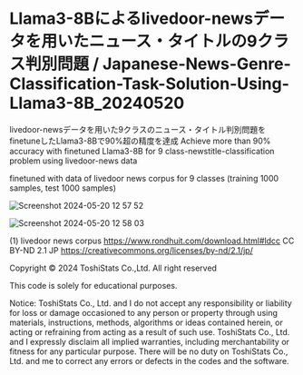 # Llama3-8Bによるlivedoor-newsデータを用いたニュース・タイトルの9クラス判別問題 / Japanese-News-Genre-Classification-Task-Solution-Using-Llama3-8B_20240520

livedoor-newsデータを用いた9クラスのニュース・タイトル判別問題を finetuneしたLlama3-8Bで90%超の精度を達成
Achieve more than 90% accuracy with finetuned Llama3-8B for 9 class-newstitle-classification problem using livedoor-news data

finetuned with data of livedoor news corpus for 9 classes (training 1000 samples, test 1000 samples)




![Screenshot 2024-05-20 12 57 52](https://github.com/TOSHISTATS/Japanese-News-Genre-Classification-Task-Solution-Using-Llama3-8B_20240520/assets/28681557/137773a3-4960-4e7a-a4cb-0f9837dfde16)





![Screenshot 2024-05-20 12 58 03](https://github.com/TOSHISTATS/Japanese-News-Genre-Classification-Task-Solution-Using-Llama3-8B_20240520/assets/28681557/d66808d9-8f89-4588-b0dc-8243b987f6cf)



(1) livedoor news corpus https://www.rondhuit.com/download.html#ldcc
CC BY-ND 2.1 JP https://creativecommons.org/licenses/by-nd/2.1/jp/


Copyright © 2024 ToshiStats Co.,Ltd. All right reserved

This code is solely for educational purposes. 

Notice: ToshiStats Co., Ltd. and I do not accept any responsibility or liability for loss or damage occasioned to any person or property through using materials, instructions, methods, algorithms or ideas contained herein, or acting or refraining from acting as a result of such use. ToshiStats Co., Ltd. and I expressly disclaim all implied warranties, including merchantability or fitness for any particular purpose. There will be no duty on ToshiStats Co., Ltd. and me to correct any errors or defects in the codes and the software.
